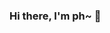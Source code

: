### Hi there, I'm ph~ 👋

<!--
**unciplex/unciplex** is a ✨ _special_ ✨ repository because its `README.md` (this file) appears on your GitHub profile.
- 
- ![](https://github-readme-stats.vercel.app/api?username=mayandev)
-->
